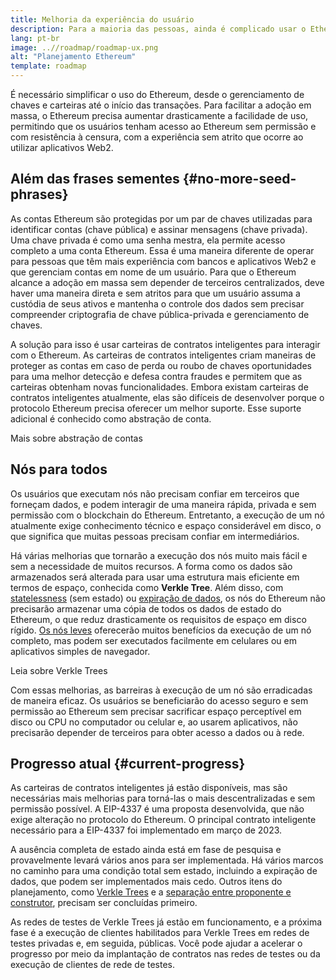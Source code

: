 ```yaml
---
title: Melhoria da experiência do usuário
description: Para a maioria das pessoas, ainda é complicado usar o Ethereum. Para incentivar a adoção em massa, o Ethereum precisa reduzir drasticamente as barreiras de entrada. Os usuários devem obter os benefícios do acesso descentralizado, sem permissão e resistente à censura ao Ethereum, mas isso precisa ser tão simples quanto usar um aplicativo web2 tradicional.
lang: pt-br
image: ..//roadmap/roadmap-ux.png
alt: "Planejamento Ethereum"
template: roadmap
---
```


É necessário simplificar o uso do Ethereum, desde o gerenciamento de chaves e carteiras até o início das transações. Para facilitar a adoção em massa, o Ethereum precisa aumentar drasticamente a facilidade de uso, permitindo que os usuários tenham acesso ao Ethereum sem permissão e com resistência à censura, com a experiência sem atrito que ocorre ao utilizar aplicativos Web2.

## Além das frases sementes {#no-more-seed-phrases}

As contas Ethereum são protegidas por um par de chaves utilizadas para identificar contas (chave pública) e assinar mensagens (chave privada). Uma chave privada é como uma senha mestra, ela permite acesso completo a uma conta Ethereum. Essa é uma maneira diferente de operar para pessoas que têm mais experiência com bancos e aplicativos Web2 e que gerenciam contas em nome de um usuário. Para que o Ethereum alcance a adoção em massa sem depender de terceiros centralizados, deve haver uma maneira direta e sem atritos para que um usuário assuma a custódia de seus ativos e mantenha o controle dos dados sem precisar compreender criptografia de chave pública-privada e gerenciamento de chaves.

A solução para isso é usar carteiras de contratos inteligentes para interagir com o Ethereum. As carteiras de contratos inteligentes criam maneiras de proteger as contas em caso de perda ou roubo de chaves oportunidades para uma melhor detecção e defesa contra fraudes e permitem que as carteiras obtenham novas funcionalidades. Embora existam carteiras de contratos inteligentes atualmente, elas são difíceis de desenvolver porque o protocolo Ethereum precisa oferecer um melhor suporte. Esse suporte adicional é conhecido como abstração de conta.

<ButtonLink variant="outline-color" to="/roadmap/account-abstraction/">Mais sobre abstração de contas</ButtonLink>

## Nós para todos

Os usuários que executam nós não precisam confiar em terceiros que forneçam dados, e podem interagir de uma maneira rápida, privada e sem permissão com o blockchain do Ethereum. Entretanto, a execução de um nó atualmente exige conhecimento técnico e espaço considerável em disco, o que significa que muitas pessoas precisam confiar em intermediários.

Há várias melhorias que tornarão a execução dos nós muito mais fácil e sem a necessidade de muitos recursos. A forma como os dados são armazenados será alterada para usar uma estrutura mais eficiente em termos de espaço, conhecida como **Verkle Tree**. Além disso, com [statelessness](/roadmap/statelessness) (sem estado) ou [expiração de dados](/roadmap/statelessness/#data-expiry), os nós do Ethereum não precisarão armazenar uma cópia de todos os dados de estado do Ethereum, o que reduz drasticamente os requisitos de espaço em disco rígido. [Os nós leves](/developers/docs/nodes-and-clients/light-clients/) oferecerão muitos benefícios da execução de um nó completo, mas podem ser executados facilmente em celulares ou em aplicativos simples de navegador.

<ButtonLink variant="outline-color" to="/roadmap/verkle-trees/">Leia sobre Verkle Trees</ButtonLink>

Com essas melhorias, as barreiras à execução de um nó são erradicadas de maneira eficaz. Os usuários se beneficiarão do acesso seguro e sem permissão ao Ethereum sem precisar sacrificar espaço perceptível em disco ou CPU no computador ou celular e, ao usarem aplicativos, não precisarão depender de terceiros para obter acesso a dados ou à rede.

## Progresso atual {#current-progress}

As carteiras de contratos inteligentes já estão disponíveis, mas são necessárias mais melhorias para torná-las o mais descentralizadas e sem permissão possível. A EIP-4337 é uma proposta desenvolvida, que não exige alteração no protocolo do Ethereum. O principal contrato inteligente necessário para a EIP-4337 foi implementado em março de 2023.

A ausência completa de estado ainda está em fase de pesquisa e provavelmente levará vários anos para ser implementada. Há vários marcos no caminho para uma condição total sem estado, incluindo a expiração de dados, que podem ser implementados mais cedo. Outros itens do planejamento, como [Verkle Trees](/roadmap/verkle-trees/) e a [separação entre proponente e construtor](/roadmap/pbs/), precisam ser concluídas primeiro.

As redes de testes de Verkle Trees já estão em funcionamento, e a próxima fase é a execução de clientes habilitados para Verkle Trees em redes de testes privadas e, em seguida, públicas. Você pode ajudar a acelerar o progresso por meio da implantação de contratos nas redes de testes ou da execução de clientes de rede de testes.
